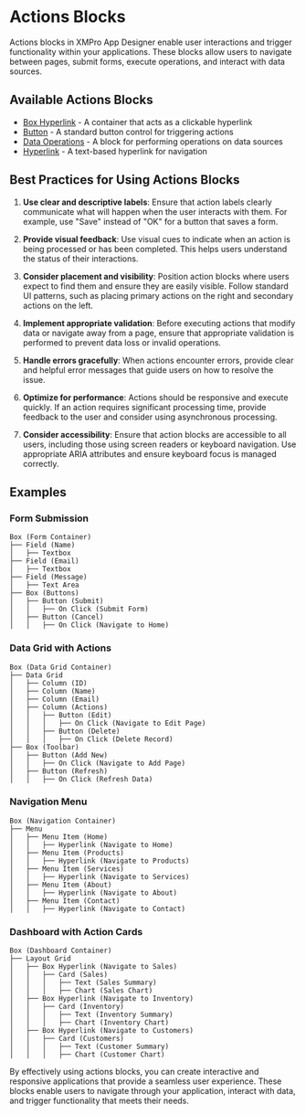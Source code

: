# Actions Blocks

Actions blocks in XMPro App Designer enable user interactions and trigger functionality within your applications. These blocks allow users to navigate between pages, submit forms, execute operations, and interact with data sources.

## Available Actions Blocks

- [Box Hyperlink](box-hyperlink.md) - A container that acts as a clickable hyperlink
- [Button](button.md) - A standard button control for triggering actions
- [Data Operations](data-operations.md) - A block for performing operations on data sources
- [Hyperlink](hyperlink.md) - A text-based hyperlink for navigation

## Best Practices for Using Actions Blocks

1. **Use clear and descriptive labels**: Ensure that action labels clearly communicate what will happen when the user interacts with them. For example, use "Save" instead of "OK" for a button that saves a form.

2. **Provide visual feedback**: Use visual cues to indicate when an action is being processed or has been completed. This helps users understand the status of their interactions.

3. **Consider placement and visibility**: Position action blocks where users expect to find them and ensure they are easily visible. Follow standard UI patterns, such as placing primary actions on the right and secondary actions on the left.

4. **Implement appropriate validation**: Before executing actions that modify data or navigate away from a page, ensure that appropriate validation is performed to prevent data loss or invalid operations.

5. **Handle errors gracefully**: When actions encounter errors, provide clear and helpful error messages that guide users on how to resolve the issue.

6. **Optimize for performance**: Actions should be responsive and execute quickly. If an action requires significant processing time, provide feedback to the user and consider using asynchronous processing.

7. **Consider accessibility**: Ensure that action blocks are accessible to all users, including those using screen readers or keyboard navigation. Use appropriate ARIA attributes and ensure keyboard focus is managed correctly.

## Examples

### Form Submission

```
Box (Form Container)
├── Field (Name)
│   ├── Textbox
├── Field (Email)
│   ├── Textbox
├── Field (Message)
│   ├── Text Area
├── Box (Buttons)
│   ├── Button (Submit)
│   │   ├── On Click (Submit Form)
│   ├── Button (Cancel)
│   │   ├── On Click (Navigate to Home)
```

### Data Grid with Actions

```
Box (Data Grid Container)
├── Data Grid
│   ├── Column (ID)
│   ├── Column (Name)
│   ├── Column (Email)
│   ├── Column (Actions)
│   │   ├── Button (Edit)
│   │   │   ├── On Click (Navigate to Edit Page)
│   │   ├── Button (Delete)
│   │   │   ├── On Click (Delete Record)
├── Box (Toolbar)
│   ├── Button (Add New)
│   │   ├── On Click (Navigate to Add Page)
│   ├── Button (Refresh)
│   │   ├── On Click (Refresh Data)
```

### Navigation Menu

```
Box (Navigation Container)
├── Menu
│   ├── Menu Item (Home)
│   │   ├── Hyperlink (Navigate to Home)
│   ├── Menu Item (Products)
│   │   ├── Hyperlink (Navigate to Products)
│   ├── Menu Item (Services)
│   │   ├── Hyperlink (Navigate to Services)
│   ├── Menu Item (About)
│   │   ├── Hyperlink (Navigate to About)
│   ├── Menu Item (Contact)
│   │   ├── Hyperlink (Navigate to Contact)
```

### Dashboard with Action Cards

```
Box (Dashboard Container)
├── Layout Grid
│   ├── Box Hyperlink (Navigate to Sales)
│   │   ├── Card (Sales)
│   │   │   ├── Text (Sales Summary)
│   │   │   ├── Chart (Sales Chart)
│   ├── Box Hyperlink (Navigate to Inventory)
│   │   ├── Card (Inventory)
│   │   │   ├── Text (Inventory Summary)
│   │   │   ├── Chart (Inventory Chart)
│   ├── Box Hyperlink (Navigate to Customers)
│   │   ├── Card (Customers)
│   │   │   ├── Text (Customer Summary)
│   │   │   ├── Chart (Customer Chart)
```

By effectively using actions blocks, you can create interactive and responsive applications that provide a seamless user experience. These blocks enable users to navigate through your application, interact with data, and trigger functionality that meets their needs.
